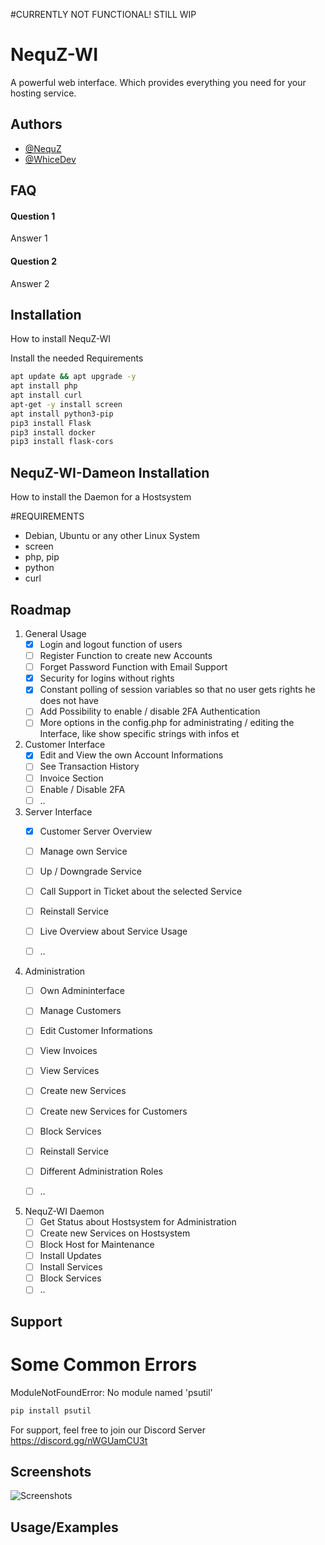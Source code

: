 #CURRENTLY NOT FUNCTIONAL! STILL WIP
# NequZ-WI

A powerful web interface. Which provides everything you need for your hosting service. 


## Authors

- [@NequZ](https://github.com/NequZ)
- [@WhiceDev](https://github.com/WhiceDev)




## FAQ

#### Question 1

Answer 1

#### Question 2

Answer 2


## Installation

How to install NequZ-WI

Install the needed Requirements

```bash
apt update && apt upgrade -y
apt install php
apt install curl
apt-get -y install screen
apt install python3-pip
pip3 install Flask
pip3 install docker
pip3 install flask-cors

```
    
## NequZ-WI-Dameon Installation

How to install the Daemon for a Hostsystem

#REQUIREMENTS

- Debian, Ubuntu or any other Linux System
- screen
- php, pip
- python
- curl 



## Roadmap

1. General Usage
   - [x] Login and logout function of users
   - [ ] Register Function to create new Accounts
   - [ ] Forget Password Function with Email Support
   - [x] Security for logins without rights
   - [x] Constant polling of session variables so that no user gets rights he does not have
   - [ ] Add Possibility to enable / disable 2FA Authentication
   - [ ] More options in the config.php for administrating / editing the Interface, like show specific strings with infos et

2. Customer Interface
   - [x] Edit and View the own Account Informations
   - [ ] See Transaction History
   - [ ] Invoice Section
   - [ ] Enable / Disable 2FA
   - [ ] ..

3. Server Interface
   - [x] Customer Server Overview
   - [ ] Manage own Service
   - [ ] Up / Downgrade Service
   - [ ] Call Support in Ticket about the selected Service
   - [ ] Reinstall Service
   - [ ] Live Overview about Service Usage
   - [ ] ..


4. Administration
   - [ ] Own Admininterface
   - [ ] Manage Customers
   - [ ] Edit Customer Informations
   - [ ] View Invoices
   - [ ] View Services
   - [ ] Create new Services
   - [ ] Create new Services for Customers
   - [ ] Block Services
   - [ ] Reinstall Service
   - [ ] Different Administration Roles
   - [ ] ..


5. NequZ-WI Daemon
   - [ ] Get Status about Hostsystem for Administration
   - [ ] Create new Services on Hostsystem
   - [ ] Block Host for Maintenance
   - [ ] Install Updates
   - [ ] Install Services
   - [ ] Block Services 
   - [ ] ..
## Support
# Some Common Errors
ModuleNotFoundError: No module named 'psutil'

```bash
pip install psutil
```

For support, feel free to join our Discord Server https://discord.gg/nWGUamCU3t


## Screenshots

![Screenshots](https://via.placeholder.com/468x300?text=App+Screenshot+Here)


## Usage/Examples

```php

```

